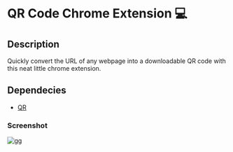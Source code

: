 # QR Code Chrome Extension 💻

## Description

Quickly convert the URL of any webpage into a downloadable QR code with this neat little chrome extension.

## Dependecies
 * [QR](https://github.com/davidshimjs/qrcodejs)
 
### Screenshot
![gg](https://user-images.githubusercontent.com/60890281/97255350-602b5b00-184b-11eb-846c-387ce8040022.PNG)
